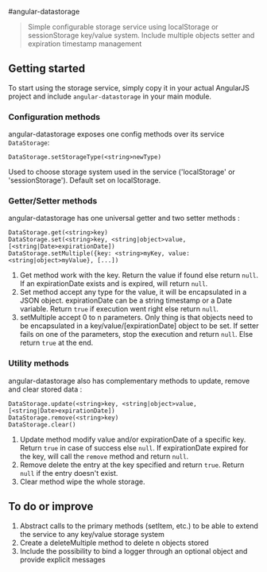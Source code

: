 #angular-datastorage
> Simple configurable storage service using localStorage or sessionStorage key/value system. Include multiple objects setter and expiration timestamp management

## Getting started
To start using the storage service, simply copy it in your actual AngularJS project and include
`angular-datastorage` in your main module.

### Configuration methods
angular-datastorage exposes one config methods over its service `DataStorage`:
```
DataStorage.setStorageType(<string>newType)
```
Used to choose storage system used in the service ('localStorage' or 'sessionStorage'). Default set on localStorage.


### Getter/Setter methods
angular-datastorage has one universal getter and two setter methods :
```
DataStorage.get(<string>key)
DataStorage.set(<string>key, <string|object>value, [<string|Date>expirationDate])
DataStorage.setMultiple({key: <string>myKey, value: <string|object>myValue}, [...])
```

1. Get method work with the key. Return the value if found else return `null`. If an expirationDate exists and is expired, will return `null`.
2. Set method accept any type for the value, it will be encapsulated in a JSON object. expirationDate can be a string timestamp or a Date variable. Return `true` if execution went right else return `null`.
3. setMultiple accept 0 to n parameters. Only thing is that objects need to be encapsulated in a key/value/[expirationDate] object to be set. If setter fails on one of the parameters, stop the execution and return `null`. Else return `true` at the end.


### Utility methods
angular-datastorage also has complementary methods to update, remove and clear stored data :
```
DataStorage.update(<string>key, <string|object>value, [<string|Date>expirationDate])
DataStorage.remove(<string>key)
DataStorage.clear()
```

1. Update method modify value and/or expirationDate of a specific key. Return `true` in case of success else `null`. If expirationDate expired for the key, will call the `remove` method and return `null`.
2. Remove delete the entry at the key specified and return `true`. Return `null` if the entry doesn't exist.
3. Clear method wipe the whole storage.



## To do or improve
1. Abstract calls to the primary methods (setItem, etc.) to be able to extend the service to any key/value storage system
2. Create a deleteMultiple method to delete n objects stored
3. Include the possibility to bind a logger through an optional object and provide explicit messages
